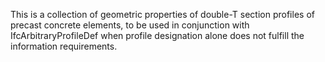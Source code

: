 ﻿This is a collection of geometric properties of double-T section profiles of precast concrete elements, to be used in conjunction with IfcArbitraryProfileDef when profile designation alone does not fulfill the information requirements.